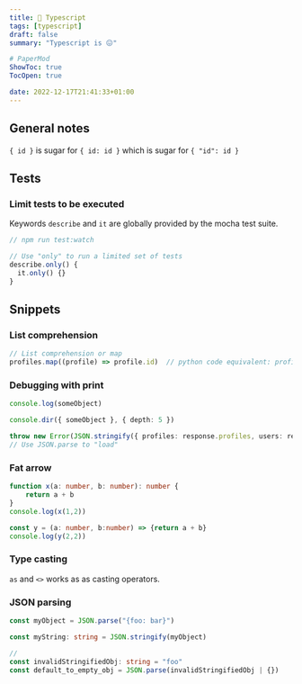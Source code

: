```yaml
---
title: 🎃 Typescript
tags: [typescript]
draft: false
summary: "Typescript is 😖"

# PaperMod
ShowToc: true
TocOpen: true

date: 2022-12-17T21:41:33+01:00
---
```


## General notes

`{ id }` is sugar for `{ id: id }` which is sugar for `{ "id": id }`

## Tests

### Limit tests to be executed

Keywords `describe` and `it` are globally provided by the mocha test suite.

```ts
// npm run test:watch

// Use "only" to run a limited set of tests
describe.only() {
  it.only() {}
}
```

## Snippets

### List comprehension

```ts
// List comprehension or map
profiles.map((profile) => profile.id)  // python code equivalent: profile.id for profile in profiles

```

### Debugging with print

```ts
console.log(someObject)

console.dir({ someObject }, { depth: 5 })

throw new Error(JSON.stringify({ profiles: response.profiles, users: response.users }))
// Use JSON.parse to "load"
```

### Fat arrow

```ts
function x(a: number, b: number): number {
    return a + b
}
console.log(x(1,2))

const y = (a: number, b:number) => {return a + b}
console.log(y(2,2))
```

### Type casting

`as` and `<>` works as as casting operators.

### JSON parsing

```ts
const myObject = JSON.parse("{foo: bar}")

const myString: string = JSON.stringify(myObject)

// 
const invalidStringifiedObj: string = "foo"
const default_to_empty_obj = JSON.parse(invalidStringifiedObj | {})
```

